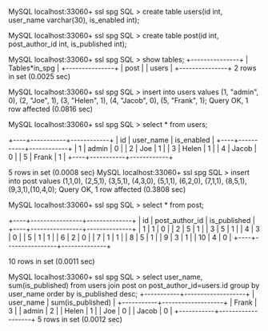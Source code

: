 MySQL localhost:33060+ ssl spg SQL > create table users(id int, user_name varchar(30), is_enabled int);

MySQL localhost:33060+ ssl spg SQL > create table post(id int, post_author_id int, is_published int);

MySQL localhost:33060+ ssl spg SQL > show tables;
+---------------+
| Tables\*in_spg |
+---------------+
| post |
| users |
+---------------+
2 rows in set (0.0025 sec)

MySQL localhost:33060+ ssl spg SQL > insert into users values (1, "admin", 0), (2, "Joe", 1), (3, "Helen", 1), (4, "Jacob", 0), (5, "Frank", 1);
Query OK, 1 row affected (0.0816 sec)

MySQL localhost:33060+ ssl spg SQL > select \* from users;

+----+-----------+------------+
| id | user_name | is_enabled |
+----+-----------+------------+
| 1 | admin | 0 |
| 2 | Joe | 1 |
| 3 | Helen | 1 |
| 4 | Jacob | 0 |
| 5 | Frank | 1 |
+----+-----------+------------+

5 rows in set (0.0008 sec)
MySQL localhost:33060+ ssl spg SQL > insert into post values (1,1,0), (2,5,1), (3,5,1), (4,3,0), (5,1,1), (6,2,0), (7,1,1), (8,5,1), (9,3,1),(10,4,0);
Query OK, 1 row affected (0.3808 sec)

MySQL localhost:33060+ ssl spg SQL > select \* from post;

+----+----------------+--------------+
| id | post_author_id | is_published |
+----+----------------+--------------+
| 1 | 1 | 0 |
| 2 | 5 | 1 |
| 3 | 5 | 1 |
| 4 | 3 | 0 |
| 5 | 1 | 1 |
| 6 | 2 | 0 |
| 7 | 1 | 1 |
| 8 | 5 | 1 |
| 9 | 3 | 1 |
| 10 | 4 | 0 |
+----+----------------+--------------+

10 rows in set (0.0011 sec)

MySQL localhost:33060+ ssl spg SQL > select user_name, sum(is_published) from users join post on post_author_id=users.id group by user_name order by is_published desc;
+-----------+-------------------+
| user_name | sum(is_published) |
+-----------+-------------------+
| Frank | 3 |
| admin | 2 |
| Helen | 1 |
| Joe | 0 |
| Jacob | 0 |
+-----------+-------------------+
5 rows in set (0.0012 sec)

<!-- MySQL localhost:33060+ ssl spg SQL > show tables;
+---------------+
| Tables*in_spg |
+---------------+
| post |
| users |
+---------------+
2 rows in set (0.0025 sec)
MySQL localhost:33060+ ssl spg SQL > insert into users values (1, "admin", 0);
Query OK, 1 row affected (0.2626 sec)
MySQL localhost:33060+ ssl spg SQL > insert into users values(2, "Joe", 1);
Query OK, 1 row affected (0.2002 sec)
MySQL localhost:33060+ ssl spg SQL > insert into users values (3, "Helen", 1);
Query OK, 1 row affected (0.1053 sec)
MySQL localhost:33060+ ssl spg SQL > insert into users values (4, "Jacob", 0);
Query OK, 1 row affected (0.2151 sec)
MySQL localhost:33060+ ssl spg SQL > insert into users values (5, "Frank", 1);
Query OK, 1 row affected (0.0816 sec)
MySQL localhost:33060+ ssl spg SQL > select * from users;

+----+-----------+------------+
| id | user_name | is_enabled |
+----+-----------+------------+
| 1 | admin | 0 |
| 2 | Joe | 1 |
| 3 | Helen | 1 |
| 4 | Jacob | 0 |
| 5 | Frank | 1 |
+----+-----------+------------+

5 rows in set (0.0008 sec)
MySQL localhost:33060+ ssl spg SQL > insert into post values (1,1,0);
Query OK, 1 row affected (0.2527 sec)
MySQL localhost:33060+ ssl spg SQL > insert into post values (2,5,1);
Query OK, 1 row affected (0.1212 sec)
MySQL localhost:33060+ ssl spg SQL > insert into post values (3,5,1);
Query OK, 1 row affected (0.0824 sec)
MySQL localhost:33060+ ssl spg SQL > insert into post values (4,3,0);
Query OK, 1 row affected (0.0987 sec)
MySQL localhost:33060+ ssl spg SQL > insert into post values (5,1,1);
Query OK, 1 row affected (0.1252 sec)
MySQL localhost:33060+ ssl spg SQL > insert into post values (6,2,0);
Query OK, 1 row affected (0.1362 sec)
MySQL localhost:33060+ ssl spg SQL > insert into post values (7,1,1);
Query OK, 1 row affected (0.0838 sec)
MySQL localhost:33060+ ssl spg SQL > insert into post values (8,5,1);
Query OK, 1 row affected (0.0878 sec)
MySQL localhost:33060+ ssl spg SQL > insert into post values (9,3,1);
Query OK, 1 row affected (0.1157 sec)
MySQL localhost:33060+ ssl spg SQL > insert into post values (10,4,0);
Query OK, 1 row affected (0.3808 sec)
MySQL localhost:33060+ ssl spg SQL > select \* from post;

+----+----------------+--------------+
| id | post_author_id | is_published |
+----+----------------+--------------+
| 1 | 1 | 0 |
| 2 | 5 | 1 |
| 3 | 5 | 1 |
| 4 | 3 | 0 |
| 5 | 1 | 1 |
| 6 | 2 | 0 |
| 7 | 1 | 1 |
| 8 | 5 | 1 |
| 9 | 3 | 1 |
| 10 | 4 | 0 |
+----+----------------+--------------+

10 rows in set (0.0011 sec)
MySQL localhost:33060+ ssl spg SQL >

MySQL localhost:33060+ ssl spg SQL > select post_author_id, sum(is_published) from post group by post_author_id;
+----------------+-------------------+
| post_author_id | sum(is_published) |
+----------------+-------------------+
| 1 | 2 |
| 5 | 3 |
| 3 | 1 |
| 2 | 0 |
| 4 | 0 |
+----------------+-------------------+
5 rows in set (0.4893 sec)

MySQL localhost:33060+ ssl spg SQL > select user_name, sum(is_published) from users join post on post_author_id=users.id group by user_name order by is_published desc;
+-----------+-------------------+
| user_name | sum(is_published) |
+-----------+-------------------+
| Frank | 3 |
| admin | 2 |
| Helen | 1 |
| Joe | 0 |
| Jacob | 0 |
+-----------+-------------------+
5 rows in set (0.0012 sec) -->
